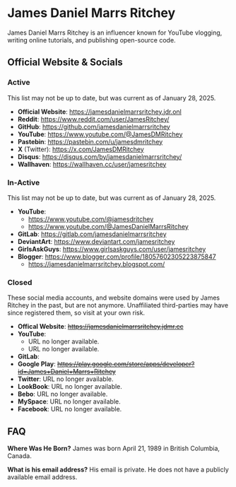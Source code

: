 # James Daniel Marrs Ritchey

James Daniel Marrs Ritchey is an influencer known for YouTube vlogging, writing online tutorials, and publishing open-source code.

## Official Website & Socials

### Active

This list may not be up to date, but was current as of January 28, 2025.

- **Official Website**: https://jamesdanielmarrsritchey.jdr.onl
- **Reddit**: https://www.reddit.com/user/JamesRitchey/
- **GitHub**: https://github.com/jamesdanielmarrsritchey
- **YouTube**: https://www.youtube.com/@JamesDMRitchey
- **Pastebin**: https://pastebin.com/u/jamesdmritchey
- **X** (Twitter): https://x.com/JamesDMRitchey
- **Disqus**: https://disqus.com/by/jamesdanielmarrsritchey/
- **Wallhaven**: https://wallhaven.cc/user/jamesritchey

### In-Active

This list may not be up to date, but was current as of January 28, 2025.

- **YouTube**:
  - https://www.youtube.com/@jamesdritchey
  - https://www.youtube.com/@JamesDanielMarrsRitchey
- **GitLab**: https://gitlab.com/jamesdanielmarrsritchey
- **DeviantArt**: https://www.deviantart.com/jamesritchey
- **GirlsAskGuys**: https://www.girlsaskguys.com/user/jamesritchey
- **Blogger**: https://www.blogger.com/profile/18057602305223875847
  - https://jamesdanielmarrsritchey.blogspot.com/

### Closed

These social media accounts, and website domains were used by James Ritchey in the past, but are not anymore. Unaffiliated third-parties may have since registered them, so visit at your own risk.

- **Offical Website**: ~~https://jamesdanielmarrsritchey.jdmr.cc~~
- **YouTube**:
  - URL no longer available.
  - URL no longer available.
- **GitLab**:
- **Google Play**: ~~https://play.google.com/store/apps/developer?id=James+Daniel+Marrs+Ritchey~~
- **Twitter**: URL no longer available.
- **LookBook**: URL no longer available.
- **Bebo**: URL no longer available.
- **MySpace**: URL no longer available.
- **Facebook**: URL no longer available.

## FAQ

**Where Was He Born?**
James was born April 21, 1989 in British Columbia, Canada.

**What is his email address?**
His email is private. He does not have a publicly available email address.
